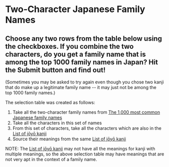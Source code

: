 # Two-Character Japanese Family Names
## Choose any two rows from the table below using the checkboxes. If you combine the two characters, do you get a family name that is among the top 1000 family names in Japan? Hit the Submit button and find out! 

(Sometimes you may be asked to try again even though you chose two kanji that do make up a legitimate family name -- it may just not be among the top 1000 family names.)

The selection table was created as follows:
1. Take all the two-character family names from [The 1,000 most common Japanese family names](https://jref.com/articles/common-japanese-surnames.213/)
2. Take all the characters in this set of names
3. From this set of characters, take all the characters which are also in the [List of jōyō kanji](https://en.wikipedia.org/wiki/List_of_j%C5%8Dy%C5%8D_kanji)
4. Source their meanings from the same [List of jōyō kanji](https://en.wikipedia.org/wiki/List_of_j%C5%8Dy%C5%8D_kanji)

NOTE: The [List of jōyō kanji](https://en.wikipedia.org/wiki/List_of_j%C5%8Dy%C5%8D_kanji) may not have all the meanings for kanji with multiple meanings, so the above selection table may have meanings that are not very apt in the context of a family name.

